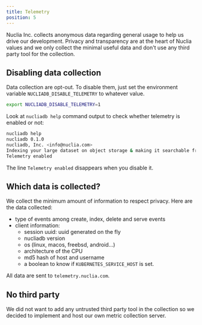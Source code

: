 ```yaml
---
title: Telemetry
position: 5
---
```


Nuclia Inc. collects anonymous data regarding general usage to help us drive our development. Privacy and transparency are at the heart of Nuclia values and we only collect the minimal useful data and don't use any third party tool for the collection.

## Disabling data collection

Data collection are opt-out. To disable them, just set the environment variable `NUCLIADB_DISABLE_TELEMETRY` to whatever value.

```bash
export NUCLIADB_DISABLE_TELEMETRY=1
```

Look at `nucliadb help` command output to check whether telemetry is enabled or not:

```bash
nucliadb help
nucliadb 0.1.0
nucliadb, Inc. <info@nuclia.com>
Indexing your large dataset on object storage & making it searchable from the command line.
Telemetry enabled
```

The line `Telemetry enabled` disappears when you disable it.

## Which data is collected?

We collect the minimum amount of information to respect privacy. Here are the data collected:

- type of events among create, index, delete and serve events
- client information:
  - session uuid: uuid generated on the fly
  - nucliadb version
  - os (linux, macos, freebsd, android...)
  - architecture of the CPU
  - md5 hash of host and username
  - a boolean to know if `KUBERNETES_SERVICE_HOST` is set.

All data are sent to `telemetry.nuclia.com`.

## No third party

We did not want to add any untrusted third party tool in the collection so we decided to implement and host our own metric collection server.
